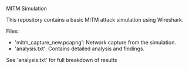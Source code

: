 MITM Simulation

This repository contains a basic MITM attack simulation using Wireshark.

Files:
- 'mitm_capture_new.pcapng': Network capture from the simulation.
- 'analysis.txt': Contains detailed analysis and findings.

See 'analysis.txt' for full breakdown of results

